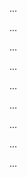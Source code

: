 <panel type="success" header=":trophy: Can explain some UML models :star::star::star::star:" expandable expanded no-close>

<panel type="info" header=":trophy: Can identify UML models :star::star::star:" expandable>
  <include src="../../book/modeling/introduction/umlModels/full.md" />
  <panel header=":dart: Evidence" expanded>

...

  </panel>
</panel>

<panel type="success" header=":trophy: Can explain deployment diagrams :star::star::star::star:" expandable>
  <include src="../../book/modeling/modelingStructures/deploymentDiagrams/full.md" />
  <panel header=":dart: Evidence" expanded>

...

  </panel>
</panel>

<panel type="success" header=":trophy: Can explain component diagrams :star::star::star::star:" expandable>
  <include src="../../book/modeling/modelingStructures/componentDiagrams/full.md" />
  <panel header=":dart: Evidence" expanded>

...

  </panel>
</panel>

<panel type="success" header=":trophy: Can explain package diagrams :star::star::star::star:" expandable>
  <include src="../../book/modeling/modelingStructures/packageDiagrams/full.md" />
  <panel header=":dart: Evidence" expanded>

...

  </panel>
</panel>

<panel type="success" header=":trophy: Can explain composite structure diagrams :star::star::star::star:" expandable>
  <include src="../../book/modeling/modelingStructures/compositeStructureDiagrams/full.md" />
  <panel header=":dart: Evidence" expanded>

...

  </panel>
</panel>

<panel type="success" header=":trophy: Can explain timing diagrams :star::star::star::star:" expandable>
  <include src="../../book/modeling/modelingBehaviors/timingDiagrams/full.md" />
  <panel header=":dart: Evidence" expanded>

...

  </panel>
</panel>

<panel type="success" header=":trophy: Can explain interaction overview diagrams :star::star::star::star:" expandable>
  <include src="../../book/modeling/modelingBehaviors/interactionOverviewDiagrams/full.md" />
  <panel header=":dart: Evidence" expanded>

...

  </panel>
</panel>

<panel type="success" header=":trophy: Can explain communication diagrams :star::star::star::star:" expandable>
  <include src="../../book/modeling/modelingBehaviors/communicationDiagrams/full.md" />
  <panel header=":dart: Evidence" expanded>

...

  </panel>
</panel>

<panel type="success" header=":trophy: Can explain state machine diagrams :star::star::star::star:" expandable>
  <include src="../../book/modeling/modelingBehaviors/stateMachineDiagrams/full.md" />
  <panel header=":dart: Evidence" expanded>

...

  </panel>
</panel>

</panel>
